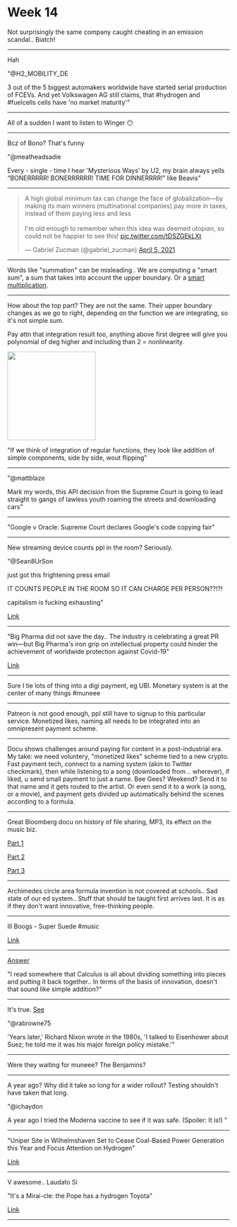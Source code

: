 # Week 14

Not surprisingly the same company caught cheating in an emission
scandal.. Biatch!

---

Hah

"@H2_MOBILITY_DE

3 out of the 5 biggest automakers worldwide have started serial
production of FCEVs. And yet Volkswagen AG still claims, that
\#hydrogen and \#fuelcells cells have 'no market maturity'"

---

All of a sudden I want to listen to Winger 😶

---

Bcz of Bono? That's funny 

"@meatheadsadie

Every - single - time I hear 'Mysterious Ways' by U2, my brain always
yells “BONERRRRR! BONERRRRRR! TIME FOR DINNERRRR!” like Beavis"

---

<blockquote class="twitter-tweet"><p lang="en" dir="ltr">A high global minimum tax can change the face of globalization—by making its main winners (multinational companies) pay more in taxes, instead of them paying less and less<br><br>I&#39;m old enough to remember when this idea was deemed utopian, so could not be happier to see this! <a href="https://t.co/tDSZGEkLXt">pic.twitter.com/tDSZGEkLXt</a></p>&mdash; Gabriel Zucman (@gabriel_zucman) <a href="https://twitter.com/gabriel_zucman/status/1379115765194846209?ref_src=twsrc%5Etfw">April 5, 2021</a></blockquote> <script async src="https://platform.twitter.com/widgets.js" charset="utf-8"></script>

---

Words like "summation" can be misleading.. We are computing a "smart
sum", a sum that takes into account the upper boundary. Or a [smart
multiplication](https://betterexplained.com/articles/a-calculus-analogy-integrals-as-multiplication/).

---

How about the top part? They are not the same. Their upper boundary
changes as we go to right, depending on the function we are
integrating, so it's not simple sum.

Pay attn that integration result too, anything above first degree will
give you polynomial of deg higher and including than 2 = nonlinearity.

<img width="200" src="https://pbs.twimg.com/media/EyNNfspWEAQht1Y?format=jpg&name=small"/>

"If we think of integration of regular functions, they look like
addition of simple components, side by side, wout flipping"

---

"@mattblaze

Mark my words, this API decision from the Supreme Court is going to
lead straight to gangs of lawless youth roaming the streets and
downloading cars"

---

"Google v Oracle: Supreme Court declares Google's code copying fair"

---

New streaming device counts ppl in the room? Seriously.

"@Sean8UrSon

just got this frightening press email 

IT COUNTS PEOPLE IN THE ROOM SO IT CAN CHARGE PER PERSON??!?!

capitalism is fucking exhausting"

[Link](https://twitter.com/Sean8UrSon/status/1379156103557120001)

---

"Big Pharma did not save the day.. The industry is celebrating a great
PR win—but Big Pharma's iron grip on intellectual property could
hinder the achievement of worldwide protection against Covid-19"

[Link](https://www.prospectmagazine.co.uk/politics/big-pharma-covid-19-vaccine-uk-revenue-stephen-buranyi)

---

Sure I tie lots of thing into a digi payment, eg UBI. Monetary system
is at the center of many things \#muneee

---

Patreon is not good enough, ppl still have to signup to this
particular service. Monetized likes, naming all needs to be integrated
into an omnipresent payment scheme.

---

Docu shows challenges around paying for content in a post-industrial
era. My take: we need voluntery, "monetized likes" scheme tied to a
new crypto. Fast payment tech, connect to a naming system (akin to
Twitter checkmark), then while listening to a song (downloaded from
.. wherever), if liked, u send small payment to just a name. Bee Gees?
Weekend? Send it to that name and it gets routed to the artist. Or
even send it to a work (a song, or a movie), and payment gets divided
up automatically behind the scenes according to a formula.

---

Great Bloomberg docu on history of file sharing, MP3, its effect on
the music biz.

[Part 1](https://www.youtube.com/watch?v=OHVRItc38-c)

[Part 2](https://www.youtube.com/watch?v=01DOCnCA1j0)

[Part 3](https://www.youtube.com/watch?v=392B71DgBCY)

---

Archimedes circle area formula invention is not covered at
schools.. Sad state of our ed system.. Stuff that should be taught
first arrives last. It is as if they don't want innovative,
free-thinking people.

---

Ill Boogs - Super Suede \#music

[Link](https://youtu.be/7o8q81-bkew)

---

[Answer](../../2021/04/sum-greater-than-whole-reductionism.md#circle)

"I read somewhere that Calculus is all about dividing something into
pieces and putting it back together.. In terms of the basis of
innovation, doesn't that sound like simple addition?"

---

It's true. [See](../../2021/04/suez-aftermath-ike-didnt-like.md)

"@rabrowne75

'Years later,' Richard Nixon wrote in the 1980s, 'I talked to
Eisenhower about Suez; he told me it was his major foreign policy
mistake.'"

---

Were they waiting for muneee? The Benjamins?

---

A year ago? Why did it take so long for a wider rollout?  Testing
shouldn't have taken that long.

"@ichaydon

A year ago I tried the Moderna vaccine to see if it was
safe. (Spoiler: It is!) "

---

"Uniper Site in Wilhelmshaven Set to Cease Coal-Based Power Generation this Year
and Focus Attention on Hydrogen"

[Link](https://fuelcellsworks.com/news/uniper-site-in-wilhelmshaven-set-to-cease-coal-based-power-generation-this-year-and-focus-attention-on-hydrogen/)

---

V awesome.. Laudato Si

"It's a Mirai-cle: the Pope has a hydrogen Toyota"

[Link](https://www.topgear.com/car-news/future-tech/its-mirai-cle-pope-has-hydrogen-toyota)

---
